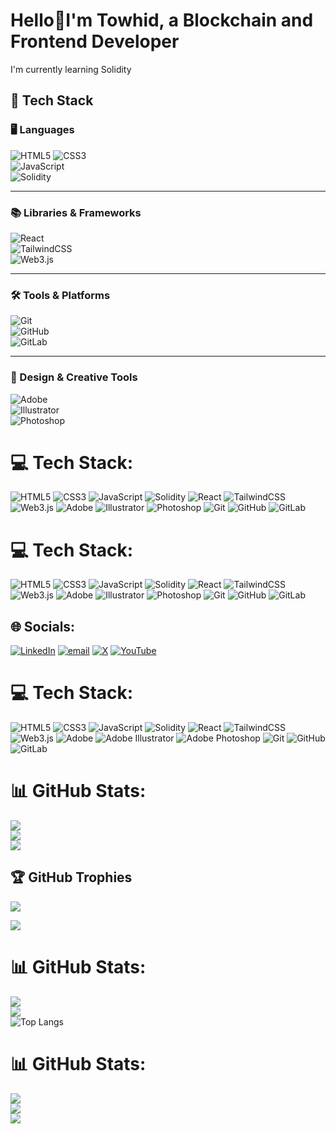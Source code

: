 # Hello💫I'm Towhid, a Blockchain and Frontend Developer
I'm currently learning Solidity
## 🚀 Tech Stack
### 🖥️ Languages
![HTML5](https://img.shields.io/badge/HTML5-1E1E1E?style=for-the-badge&logo=html5&logoColor=E34F26)
![CSS3](https://img.shields.io/badge/CSS3-1E1E1E?style=for-the-badge&logo=css3&logoColor=1572B6)  
![JavaScript](https://img.shields.io/badge/JavaScript-FFC107?style=for-the-badge&logo=javascript&logoColor=000000)  
![Solidity](https://img.shields.io/badge/Solidity-%23363636.svg?style=for-the-badge&logo=solidity&logoColor=white)

---

### 📚 Libraries & Frameworks
![React](https://img.shields.io/badge/React-1E1E1E?style=for-the-badge&logo=react&logoColor=61DAFB)  
![TailwindCSS](https://img.shields.io/badge/TailwindCSS-1E1E1E?style=for-the-badge&logo=tailwind-css&logoColor=38B2AC)  
![Web3.js](https://img.shields.io/badge/Web3.js-FF8F00?style=for-the-badge&logo=web3.js&logoColor=000000)  

---

### 🛠️ Tools & Platforms
![Git](https://img.shields.io/badge/Git-1E1E1E?style=for-the-badge&logo=git&logoColor=F05033)  
![GitHub](https://img.shields.io/badge/GitHub-1E1E1E?style=for-the-badge&logo=github&logoColor=white)  
![GitLab](https://img.shields.io/badge/GitLab-2A2A2A?style=for-the-badge&logo=gitlab&logoColor=FC6D26)  

---

### 🎨 Design & Creative Tools
![Adobe](https://img.shields.io/badge/Adobe-1E1E1E?style=for-the-badge&logo=adobe&logoColor=FF0000)  
![Illustrator](https://img.shields.io/badge/Illustrator-2A2A2A?style=for-the-badge&logo=adobe-illustrator&logoColor=FF9A00)  
![Photoshop](https://img.shields.io/badge/Photoshop-252525?style=for-the-badge&logo=adobe-photoshop&logoColor=31A8FF)
# 💻 Tech Stack:
![HTML5](https://img.shields.io/badge/HTML5-1E1E1E?style=for-the-badge&logo=html5&logoColor=E34F26) 
![CSS3](https://img.shields.io/badge/CSS3-1E1E1E?style=for-the-badge&logo=css3&logoColor=1572B6) 
![JavaScript](https://img.shields.io/badge/JavaScript-FFC107?style=for-the-badge&logo=javascript&logoColor=000000) 
![Solidity](https://img.shields.io/badge/Solidity-%23363636.svg?style=for-the-badge&logo=solidity&logoColor=white)
![React](https://img.shields.io/badge/React-1E1E1E?style=for-the-badge&logo=react&logoColor=61DAFB) 
![TailwindCSS](https://img.shields.io/badge/TailwindCSS-1E1E1E?style=for-the-badge&logo=tailwind-css&logoColor=38B2AC) 
![Web3.js](https://img.shields.io/badge/Web3.js-FF8F00?style=for-the-badge&logo=web3.js&logoColor=000000) 
![Adobe](https://img.shields.io/badge/Adobe-1E1E1E?style=for-the-badge&logo=adobe&logoColor=FF0000) 
![Illustrator](https://img.shields.io/badge/Illustrator-2A2A2A?style=for-the-badge&logo=adobe-illustrator&logoColor=FF9A00) 
![Photoshop](https://img.shields.io/badge/Photoshop-252525?style=for-the-badge&logo=adobe-photoshop&logoColor=31A8FF) 
![Git](https://img.shields.io/badge/Git-1E1E1E?style=for-the-badge&logo=git&logoColor=F05033) 
![GitHub](https://img.shields.io/badge/GitHub-1E1E1E?style=for-the-badge&logo=github&logoColor=white) 
![GitLab](https://img.shields.io/badge/GitLab-2A2A2A?style=for-the-badge&logo=gitlab&logoColor=FC6D26)
# 💻 Tech Stack:
![HTML5](https://img.shields.io/badge/HTML5-252525?style=for-the-badge&logo=html5&logoColor=E34F26) 
![CSS3](https://img.shields.io/badge/CSS3-252525?style=for-the-badge&logo=css3&logoColor=1572B6) 
![JavaScript](https://img.shields.io/badge/JavaScript-FFC107?style=for-the-badge&logo=javascript&logoColor=000000) 
![Solidity](https://img.shields.io/badge/Solidity-252525?style=for-the-badge&logo=solidity&logoColor=white) 
![React](https://img.shields.io/badge/React-252525?style=for-the-badge&logo=react&logoColor=61DAFB) 
![TailwindCSS](https://img.shields.io/badge/TailwindCSS-008080?style=for-the-badge&logo=tailwind-css&logoColor=white) 
![Web3.js](https://img.shields.io/badge/Web3.js-FF9800?style=for-the-badge&logo=web3.js&logoColor=000000) 
![Adobe](https://img.shields.io/badge/Adobe-252525?style=for-the-badge&logo=adobe&logoColor=FF0000) 
![Illustrator](https://img.shields.io/badge/Illustrator-FF5722?style=for-the-badge&logo=adobe-illustrator&logoColor=black) 
![Photoshop](https://img.shields.io/badge/Photoshop-2196F3?style=for-the-badge&logo=adobe-photoshop&logoColor=white) 
![Git](https://img.shields.io/badge/Git-252525?style=for-the-badge&logo=git&logoColor=F05033) 
![GitHub](https://img.shields.io/badge/GitHub-252525?style=for-the-badge&logo=github&logoColor=white) 
![GitLab](https://img.shields.io/badge/GitLab-FC6D26?style=for-the-badge&logo=gitlab&logoColor=black)

## 🌐 Socials:
[![LinkedIn](https://img.shields.io/badge/LinkedIn-%230077B5.svg?logo=linkedin&logoColor=white)](https://www.linkedin.com/in/abstowhid1)
 [![email](https://img.shields.io/badge/Email-D14836?logo=gmail&logoColor=white)](mailto:abstowhidmail@gmail.com) 
 [![X](https://img.shields.io/badge/X-black.svg?logo=X&logoColor=white)](https://x.com/abstowhid) 
[![YouTube](https://img.shields.io/badge/YouTube-%23FF0000.svg?logo=YouTube&logoColor=white)](https://www.youtube.com/channel/UCQ17LjEaLqcSzK0Hd0k33iw) 
 <!--[![Instagram](https://img.shields.io/badge/Instagram-%23E4405F.svg?logo=Instagram&logoColor=white)](https://instagram.com/to__wh__id) -->

# 💻 Tech Stack:
![HTML5](https://img.shields.io/badge/html5-%23E34F26.svg?style=for-the-badge&logo=html5&logoColor=white) ![CSS3](https://img.shields.io/badge/css3-%231572B6.svg?style=for-the-badge&logo=css3&logoColor=white) ![JavaScript](https://img.shields.io/badge/javascript-%23323330.svg?style=for-the-badge&logo=javascript&logoColor=%23F7DF1E) ![Solidity](https://img.shields.io/badge/Solidity-%23363636.svg?style=for-the-badge&logo=solidity&logoColor=white) ![React](https://img.shields.io/badge/react-%2320232a.svg?style=for-the-badge&logo=react&logoColor=%2361DAFB) ![TailwindCSS](https://img.shields.io/badge/tailwindcss-%2338B2AC.svg?style=for-the-badge&logo=tailwind-css&logoColor=white) ![Web3.js](https://img.shields.io/badge/web3.js-F16822?style=for-the-badge&logo=web3.js&logoColor=white) ![Adobe](https://img.shields.io/badge/adobe-%23FF0000.svg?style=for-the-badge&logo=adobe&logoColor=white) ![Adobe Illustrator](https://img.shields.io/badge/adobe%20illustrator-%23FF9A00.svg?style=for-the-badge&logo=adobe%20illustrator&logoColor=white) ![Adobe Photoshop](https://img.shields.io/badge/adobe%20photoshop-%2331A8FF.svg?style=for-the-badge&logo=adobe%20photoshop&logoColor=white) ![Git](https://img.shields.io/badge/git-%23F05033.svg?style=for-the-badge&logo=git&logoColor=white) ![GitHub](https://img.shields.io/badge/github-%23121011.svg?style=for-the-badge&logo=github&logoColor=white) ![GitLab](https://img.shields.io/badge/gitlab-%23181717.svg?style=for-the-badge&logo=gitlab&logoColor=white)

# 📊 GitHub Stats:
![](https://github-readme-stats.vercel.app/api?username=abstowhid&theme=midnight-purple&hide_border=false&include_all_commits=false&count_private=true)<br/>
![](https://github-readme-streak-stats.herokuapp.com/?user=abstowhid&theme=midnight-purple&hide_border=false)<br/>
![](https://github-readme-stats.vercel.app/api/top-langs/?username=abstowhid&theme=midnight-purple&hide_border=false&include_all_commits=false&count_private=true&layout=compact)

## 🏆 GitHub Trophies
![](https://github-profile-trophy.vercel.app/?username=abstowhid&theme=dracula&no-frame=false&no-bg=false&margin-w=4)

[![](https://visitcount.itsvg.in/api?id=abstowhid&icon=0&color=0)](https://visitcount.itsvg.in)
<!-- Proudly created with GPRM ( https://gprm.itsvg.in ) -->
# 📊 GitHub Stats:
![](https://github-readme-stats.vercel.app/api?username=abstowhid&theme=dark&hide_border=false&include_all_commits=false&count_private=false)<br/>
![](https://github-readme-streak-stats.herokuapp.com/?user=abstowhid&theme=dark&hide_border=false)<br/>
![Top Langs](https://github-readme-stats.vercel.app/api/top-langs/?username=abstowhid&layout=compact&theme=tokyonight)
# 📊 GitHub Stats:
![](https://github-readme-stats.vercel.app/api?username=abstowhid&theme=react&hide_border=false&include_all_commits=false&count_private=false)<br/>
![](https://nirzak-streak-stats.vercel.app/?user=abstowhid&theme=react&hide_border=false)<br/>
![](https://github-readme-stats.vercel.app/api/top-langs/?username=abstowhid&theme=react&hide_border=false&include_all_commits=false&count_private=false&layout=compact)

